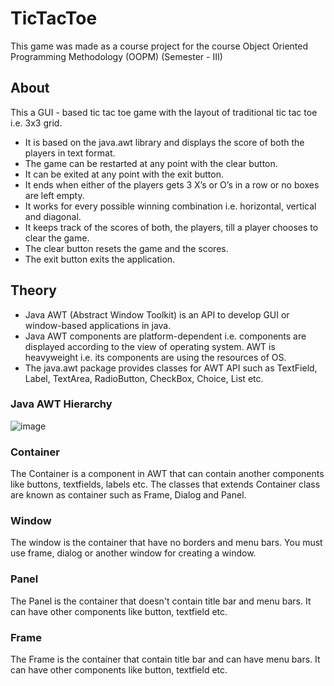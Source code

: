 # TicTacToe

This game was made as a course project for the course Object Oriented Programming Methodology (OOPM) (Semester - III)

## About
This a GUI - based tic tac toe game with the layout of traditional tic tac toe i.e. 3x3 grid.
* It is based on the java.awt library and displays the score of both the players in text format. 
* The game can be restarted at any point with the clear button.
* It can be exited at any point with the exit button.
* It ends when either of the players gets 3 X’s or O’s in a row or no boxes are left empty.
* It works for every possible winning combination i.e. horizontal, vertical and diagonal.
* It keeps track of the scores of both, the players, till a player chooses to clear the game.
* The clear button resets the game and the scores.
* The exit button exits the application.

## Theory

* Java AWT (Abstract Window Toolkit) is an API to develop GUI or window-based applications in java.
* Java AWT components are platform-dependent i.e. components are  displayed according to the view of operating system. AWT is  heavyweight i.e. its components are using the resources of OS.
* The java.awt package provides classes for AWT API such as TextField, Label, TextArea,  RadioButton, CheckBox, Choice, List etc.
### Java AWT Hierarchy
![image](https://www.javatpoint.com/images/awthierarchy.jpg)

### Container
The Container is a component in AWT that can contain another  components like buttons, textfields, labels etc. The classes that extends Container class are known as container such as Frame, Dialog and Panel.
### Window
The window is the container that have no borders and menu bars. You must use frame, dialog or another window for creating a window.
### Panel
The Panel is the container that doesn't contain title bar and menu bars. It can have other components like button, textfield etc.
### Frame
The Frame is the container that contain title bar and can have menu bars. It can have other components like button, textfield etc.
